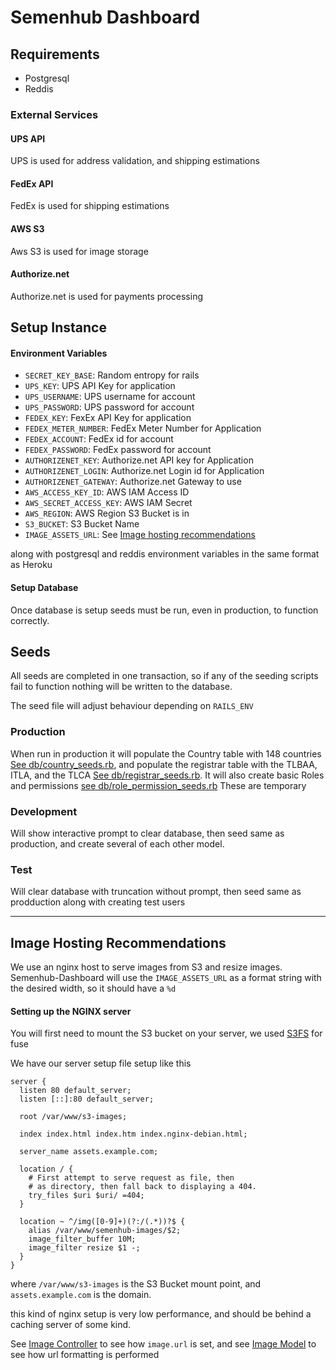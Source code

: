 # Semenhub Dashboard

## Requirements

- Postgresql
- Reddis

### External Services

#### UPS API

UPS is used for address validation, and shipping estimations

#### FedEx API

FedEx is used for shipping estimations

#### AWS S3

Aws S3 is used for image storage

#### Authorize.net

Authorize.net is used for payments processing

## Setup Instance

#### Environment Variables

- `SECRET_KEY_BASE`: Random entropy for rails
- `UPS_KEY`: UPS API Key for application
- `UPS_USERNAME`: UPS username for account
- `UPS_PASSWORD`: UPS password for account
- `FEDEX_KEY`: FexEx API Key for application
- `FEDEX_METER_NUMBER`: FedEx Meter Number for Application
- `FEDEX_ACCOUNT`: FedEx id for account
- `FEDEX_PASSWORD`: FedEx password for account
- `AUTHORIZENET_KEY`: Authorize.net API key for Application
- `AUTHORIZENET_LOGIN`: Authorize.net Login id for Application
- `AUTHORIZENET_GATEWAY`: Authorize.net Gateway to use
- `AWS_ACCESS_KEY_ID`: AWS IAM Access ID
- `AWS_SECRET_ACCESS_KEY`: AWS IAM Secret
- `AWS_REGION`: AWS Region S3 Bucket is in
- `S3_BUCKET`: S3 Bucket Name
- `IMAGE_ASSETS_URL`: See [Image hosting recommendations](#image-hosting-recommendations)

along with postgresql and reddis environment variables in the same format as Heroku

#### Setup Database

Once database is setup seeds must be run, even in production, to function correctly.

## Seeds

All seeds are completed in one transaction, so if any of the seeding scripts fail to function nothing will be written to the database.

The seed file will adjust behaviour depending on `RAILS_ENV`

### Production

When run in production it will populate the Country table with 148 countries [See db/country_seeds.rb](https://github.com/cody-code-wy/SemenHub-Dashboard/blob/master/db/country_seeds.rb), and populate the registrar table with the TLBAA, ITLA, and the TLCA [See db/registrar_seeds.rb](https://github.com/cody-code-wy/SemenHub-Dashboard/blob/master/db/registrar_seeds.rb).
It will also create basic Roles and permissions [see db/role_permission_seeds.rb](https://github.com/cody-code-wy/SemenHub-Dashboard/blob/master/db/role_permission_seeds.rb) These are temporary

### Development

Will show interactive prompt to clear database, then seed same as production, and create several of each other model.

### Test

Will clear database with truncation without prompt, then seed same as prodduction along with creating test users

---

## Image Hosting Recommendations

We use an nginx host to serve images from S3 and resize images. Semenhub-Dashboard will use the `IMAGE_ASSETS_URL` as a format string with the desired width, so it should have a `%d`

#### Setting up the NGINX server

You will first need to mount the S3 bucket on your server, we used [S3FS](https://github.com/s3fs-fuse/s3fs-fuse) for fuse

We have our server setup file setup like this

```
server {
  listen 80 default_server;
  listen [::]:80 default_server;

  root /var/www/s3-images;

  index index.html index.htm index.nginx-debian.html;

  server_name assets.example.com;

  location / {
    # First attempt to serve request as file, then
    # as directory, then fall back to displaying a 404.
    try_files $uri $uri/ =404;
  }

  location ~ ^/img([0-9]+)(?:/(.*))?$ {
    alias /var/www/semenhub-images/$2;
    image_filter_buffer 10M;
    image_filter resize $1 -;
  }
}
```

where `/var/www/s3-images` is the S3 Bucket mount point, and `assets.example.com` is the domain.

this kind of nginx setup is very low performance, and should be behind a caching server of some kind.

See [Image Controller](https://github.com/cody-code-wy/SemenHub-Dashboard/blob/master/app/controllers/images_controller.rb) to see how `image.url` is set, and see [Image Model](https://github.com/cody-code-wy/SemenHub-Dashboard/blob/master/app/models/image.rb) to see how url formatting is performed
